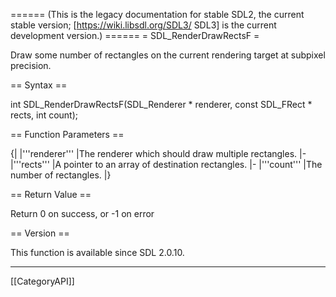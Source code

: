 ====== (This is the legacy documentation for stable SDL2, the current stable version; [https://wiki.libsdl.org/SDL3/ SDL3] is the current development version.) ======
= SDL_RenderDrawRectsF =

Draw some number of rectangles on the current rendering target at subpixel precision.

== Syntax ==

<syntaxhighlight lang='c'>
int SDL_RenderDrawRectsF(SDL_Renderer * renderer,
                         const SDL_FRect * rects,
                         int count);
</syntaxhighlight>

== Function Parameters ==

{|
|'''renderer'''
|The renderer which should draw multiple rectangles.
|-
|'''rects'''
|A pointer to an array of destination rectangles.
|-
|'''count'''
|The number of rectangles.
|}

== Return Value ==

Return 0 on success, or -1 on error

== Version ==

This function is available since SDL 2.0.10.

----
[[CategoryAPI]]



